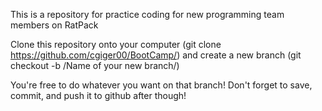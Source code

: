 This is a repository for practice coding for new programming team members on RatPack 

Clone this repository onto your computer (git clone https://github.com/cgiger00/BootCamp/) 
and create a new branch (git checkout -b /Name of your new branch/) 

You're free to do whatever you want on that branch! 
Don't forget to save, commit, and push it to github after though! 
